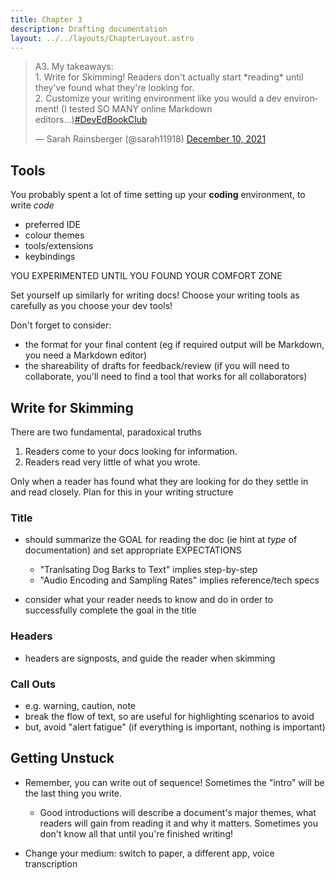 ```yaml
---
title: Chapter 3
description: Drafting documentation
layout: ../../layouts/ChapterLayout.astro
---
```

<blockquote class="twitter-tweet" data-conversation="none" data-dnt="true"><p lang="en" dir="ltr">A3. My takeaways:<br>1. Write for Skimming! Readers don&#39;t actually start *reading* until they&#39;ve found what they&#39;re looking for.<br>2. Customize your writing environment like you would a dev environment! (I tested SO MANY online Markdown editors...)<a href="https://twitter.com/hashtag/DevEdBookClub?src=hash&amp;ref_src=twsrc%5Etfw">#DevEdBookClub</a></p>&mdash; Sarah Rainsberger (@sarah11918) <a href="https://twitter.com/sarah11918/status/1469135711811031044?ref_src=twsrc%5Etfw">December 10, 2021</a></blockquote><script async src="https://platform.twitter.com/widgets.js" charset="utf-8"></script>


## Tools

You probably spent a lot of time setting up your **coding** environment, to write *code*
- preferred IDE
- colour themes
- tools/extensions
- keybindings

YOU EXPERIMENTED UNTIL YOU FOUND YOUR COMFORT ZONE

Set yourself up similarly for writing docs! Choose your writing tools as carefully as you choose your dev tools!

Don't forget to consider:
- the format for your final content (eg if required output will be Markdown, you need a Markdown editor)
- the shareability of drafts for feedback/review (if you will need to collaborate, you'll need to find a tool that works for all collaborators)

## Write for Skimming

There are two fundamental, paradoxical truths
1. Readers come to your docs looking for information.
2. Readers read very little of what you wrote.

Only when a reader has found what they are looking for do they settle in and read closely. Plan for this in your writing structure

### Title

- should summarize the GOAL for reading the doc (ie hint at *type* of documentation) and set appropriate EXPECTATIONS

    - "Tranlsating Dog Barks to Text" implies step-by-step
    - "Audio Encoding and Sampling Rates" implies reference/tech specs
- consider what your reader needs to know and do in order to successfully complete the goal in the title 

### Headers
- headers are signposts, and guide the reader when skimming

### Call Outs
- e.g. warning, caution, note
- break the flow of text, so are useful for highlighting scenarios to avoid
- but, avoid "alert fatigue" (if everything is important, nothing is important)

## Getting Unstuck

- Remember, you can write out of sequence! Sometimes the "intro" will be the last thing you write.

    - Good introductions will describe a document's major themes, what readers will gain from reading it and why it matters. Sometimes you don't know all that until you're finished writing!

- Change your medium: switch to paper, a different app, voice transcription